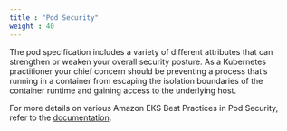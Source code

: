 ```yaml
---
title : "Pod Security"
weight : 40
---
```



The pod specification includes a variety of different attributes that can strengthen or weaken your overall security posture. As a Kubernetes practitioner your chief concern should be preventing a process that’s running in a container from escaping the isolation boundaries of the container runtime and gaining access to the underlying host.

For more details on various Amazon EKS Best Practices in Pod Security, refer to the [documentation](https://aws.github.io/aws-eks-best-practices/security/docs/pods/).